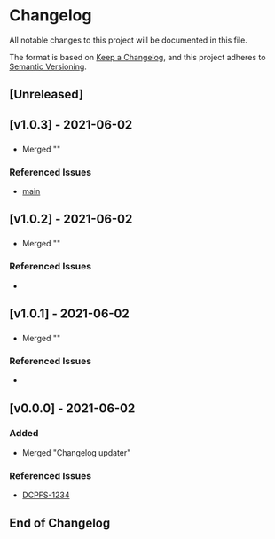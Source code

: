 # Changelog
All notable changes to this project will be documented in this file.

The format is based on [Keep a Changelog](https://keepachangelog.com/en/1.0.0/),
and this project adheres to [Semantic Versioning](https://semver.org/spec/v2.0.0.html).

## [Unreleased]

## [v1.0.3] - 2021-06-02
### 
- Merged ""
### Referenced Issues
- [main](https://github.com/KrogerWalt/action-update-changelog/issues/main)


## [v1.0.2] - 2021-06-02
###
- Merged ""
### Referenced Issues
- [](https://github.com/KrogerWalt/action-update-changelog/issues/)


## [v1.0.1] - 2021-06-02
###
- Merged ""
### Referenced Issues
- [](https://github.com/KrogerWalt/action-update-changelog/issues/)


## [v0.0.0] - 2021-06-02
### Added
- Merged "Changelog updater"
### Referenced Issues
- [DCPFS-1234](https://github.com/KrogerWalt/action-update-changelog/issues/DCPFS-1234)


## End of Changelog

